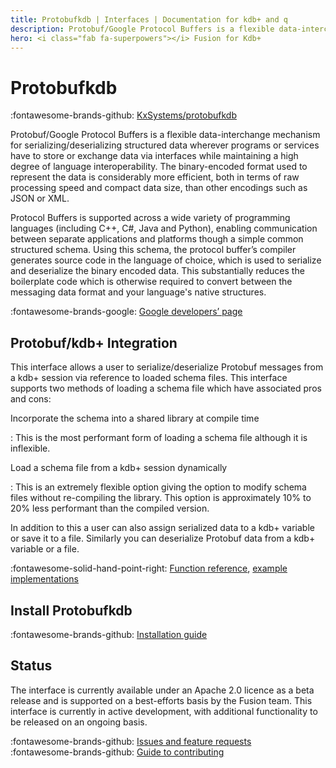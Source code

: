 ```yaml
---
title: Protobufkdb | Interfaces | Documentation for kdb+ and q
description: Protobuf/Google Protocol Buffers is a flexible data-interchange mechanism for serializing/deserializing structured data wherever programs or services have to store or exchange data via interfaces 
hero: <i class="fab fa-superpowers"></i> Fusion for Kdb+
---
```


# Protobufkdb

:fontawesome-brands-github: 
[KxSystems/protobufkdb](https://github.com/KxSystems/protobufkdb)

Protobuf/Google Protocol Buffers is a flexible data-interchange mechanism for serializing/deserializing structured data wherever programs or services have to store or exchange data via interfaces while maintaining a high degree of language interoperability.  The binary-encoded format used to represent the data is considerably more efficient, both in terms of raw processing speed and compact data size, than other encodings such as JSON or XML.

Protocol Buffers is supported across a wide variety of programming languages (including C++, C#, Java and Python), enabling communication between separate applications and platforms though a simple common structured schema.  Using this schema, the protocol buffer’s compiler generates source code in the language of choice, which is used to serialize and deserialize the binary encoded data.  This substantially reduces the boilerplate code which is otherwise required to convert between the messaging data format and your language's native structures.

:fontawesome-brands-google:
[Google developers’ page](https://developers.google.com/protocol-buffers/)


## Protobuf/kdb+ Integration

This interface allows a user to serialize/deserialize Protobuf messages from a kdb+ session via reference to loaded schema files. This interface supports two methods of loading a schema file which have associated pros and cons:

Incorporate the schema into a shared library at compile time

: This is the most performant form of loading a schema file although it is inflexible.

Load a schema file from a kdb+ session dynamically

: This is an extremely flexible option giving the option to modify schema files without re-compiling the library. This option is approximately 10% to 20% less performant than the compiled version.

In addition to this a user can also assign serialized data to a kdb+ variable or save it to a file. Similarly you can deserialize Protobuf data from a kdb+ variable or a file.

:fontawesome-solid-hand-point-right:
[Function reference](reference.md), [example implementations](examples.md)


## Install Protobufkdb

:fontawesome-brands-github: 
[Installation guide](https://github.com/KxSystems/protobufkdb#installation)


## Status

The interface is currently available under an Apache 2.0 licence as a beta release and is supported on a best-efforts basis by the Fusion team. 
This interface is currently in active development, with additional functionality to be released on an ongoing basis.

:fontawesome-brands-github: 
[Issues and feature requests](https://github.com/KxSystems/protobufkdb/issues) 
<br>
:fontawesome-brands-github: 
[Guide to contributing](https://github.com/KxSystems/protobufkdb/blob/master/CONTRIBUTING.md)
